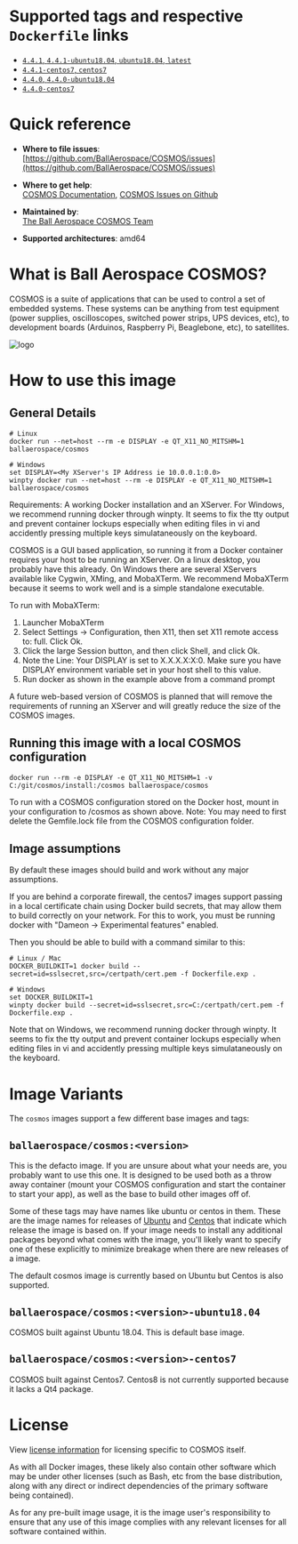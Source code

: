 # Supported tags and respective `Dockerfile` links

-	[`4.4.1`, `4.4.1-ubuntu18.04`, `ubuntu18.04`, `latest`](https://github.com/BallAerospace/cosmos-docker/blob/v4.4.1/ubuntu18.04/Dockerfile)
-	[`4.4.1-centos7`, `centos7`](https://github.com/BallAerospace/cosmos-docker/blob/v4.4.1/centos7/Dockerfile)
-	[`4.4.0`, `4.4.0-ubuntu18.04`](https://github.com/BallAerospace/cosmos-docker/blob/v4.4.0/ubuntu18.04/Dockerfile)
-	[`4.4.0-centos7`](https://github.com/BallAerospace/cosmos-docker/blob/v4.4.0/centos7/Dockerfile)

# Quick reference

-	**Where to file issues**:  
	[https://github.com/BallAerospace/COSMOS/issues](https://github.com/BallAerospace/COSMOS/issues)

-	**Where to get help**:  
	[COSMOS Documentation](https://cosmosrb.com/), [COSMOS Issues on Github](https://github.com/BallAerospace/COSMOS/issues)

-	**Maintained by**:  
	[The Ball Aerospace COSMOS Team](https://github.com/BallAerospace/COSMOS)

-	**Supported architectures**:
  amd64

# What is Ball Aerospace COSMOS?

COSMOS is a suite of applications that can be used to control a set of embedded systems. These systems can be anything from test equipment (power supplies, oscilloscopes, switched power strips, UPS devices, etc), to development boards (Arduinos, Raspberry Pi, Beaglebone, etc), to satellites.

![logo](https://github.com/BallAerospace/COSMOS/blob/master/data/cosmos_word.gif?raw=true)

# How to use this image

## General Details

```console
# Linux
docker run --net=host --rm -e DISPLAY -e QT_X11_NO_MITSHM=1 ballaerospace/cosmos

# Windows
set DISPLAY=<My XServer's IP Address ie 10.0.0.1:0.0>
winpty docker run --net=host --rm -e DISPLAY -e QT_X11_NO_MITSHM=1 ballaerospace/cosmos
```

Requirements: A working Docker installation and an XServer.  For Windows, we recommend running docker through winpty.  It seems to fix the tty output and prevent container lockups especially when editing files in vi and accidently pressing multiple keys simulataneously on the keyboard.

COSMOS is a GUI based application, so running it from a Docker container requires your host to be running an XServer.  On a linux desktop, you probably have this already. On Windows there are several XServers available like Cygwin, XMing, and MobaXTerm. We recommend MobaXTerm because it seems to work well and is a simple standalone executable.

To run with MobaXTerm:

  1. Launcher MobaXTerm
  2. Select Settings -> Configuration, then X11, then set X11 remote access to: full.  Click Ok.
  3. Click the large Session button, and then click Shell, and click Ok.
  4. Note the Line: Your DISPLAY is set to X.X.X.X:X:0.   Make sure you have DISPLAY environment variable set in your host shell to this value.
  5. Run docker as shown in the example above from a command prompt

A future web-based version of COSMOS is planned that will remove the requirements of running an XServer and will greatly reduce the size of the COSMOS images.

## Running this image with a local COSMOS configuration

```console
docker run --rm -e DISPLAY -e QT_X11_NO_MITSHM=1 -v C:/git/cosmos/install:/cosmos ballaerospace/cosmos
```

To run with a COSMOS configuration stored on the Docker host, mount in your configuration to /cosmos as shown above.  Note: You may need to first delete the Gemfile.lock file from the COSMOS configuration folder.

## Image assumptions

By default these images should build and work without any major assumptions.

If you are behind a corporate firewall, the centos7 images support passing in a local certificate chain using Docker build secrets, that may allow them to build correctly on your network.  For this to work, you must be running docker with "Dameon -> Experimental features" enabled.

Then you should be able to build with a command similar to this:

```console
# Linux / Mac
DOCKER_BUILDKIT=1 docker build --secret=id=sslsecret,src=/certpath/cert.pem -f Dockerfile.exp .

# Windows
set DOCKER_BUILDKIT=1
winpty docker build --secret=id=sslsecret,src=C:/certpath/cert.pem -f Dockerfile.exp .
```

Note that on Windows, we recommend running docker through winpty.  It seems to fix the tty output and prevent container lockups especially when editing files in vi and accidently pressing multiple keys simulataneously on the keyboard.

# Image Variants

The `cosmos` images support a few different base images and tags:

## `ballaerospace/cosmos:<version>`

This is the defacto image. If you are unsure about what your needs are, you probably want to use this one. It is designed to be used both as a throw away container (mount your COSMOS configuration and start the container to start your app), as well as the base to build other images off of.

Some of these tags may have names like ubuntu or centos in them. These are the image names for releases of [Ubuntu](https://ubuntu.com/) and [Centos](https://www.centos.org/) that indicate which release the image is based on. If your image needs to install any additional packages beyond what comes with the image, you'll likely want to specify one of these explicitly to minimize breakage when there are new releases of a image.

The default cosmos image is currently based on Ubuntu but Centos is also supported.

## `ballaerospace/cosmos:<version>-ubuntu18.04`

COSMOS built against Ubuntu 18.04.  This is default base image.

## `ballaerospace/cosmos:<version>-centos7`

COSMOS built against Centos7.  Centos8 is not currently supported because it lacks a Qt4 package.

# License

View [license information](https://github.com/BallAerospace/COSMOS/blob/master/LICENSE.txt) for licensing specific to COSMOS itself.

As with all Docker images, these likely also contain other software which may be under other licenses (such as Bash, etc from the base distribution, along with any direct or indirect dependencies of the primary software being contained).

As for any pre-built image usage, it is the image user's responsibility to ensure that any use of this image complies with any relevant licenses for all software contained within.
